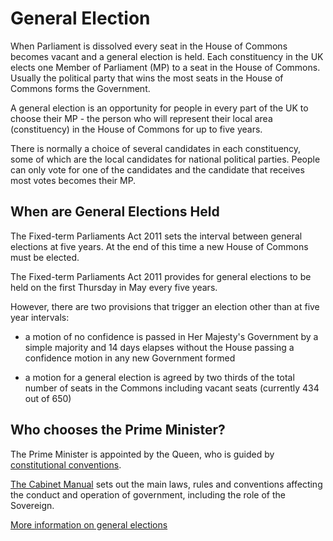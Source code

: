 # General Election

When Parliament is dissolved every seat in the House of Commons becomes vacant and a general election is held. Each constituency in the UK elects one Member of Parliament (MP) to a seat in the House of Commons. Usually the political party that wins the most seats in the House of Commons forms the Government.

A general election is an opportunity for people in every part of the UK to choose their MP - the person who will represent their local area (constituency) in the House of Commons for up to five years. 

There is normally a choice of several candidates in each constituency, some of which are the local candidates for national political parties. People can only vote for one of the candidates and the candidate that receives most votes becomes their MP.

## When are General Elections Held

The Fixed-term Parliaments Act 2011 sets the interval between general elections at five years. At the end of this time a new House of Commons must be elected.

The Fixed-term Parliaments Act 2011 provides for general elections to be held on the first Thursday in May every five years. 

However, there are two provisions that trigger an election other than at five year intervals:

* a motion of no confidence is passed in Her Majesty's Government by a simple majority and 14 days elapses without the House passing a confidence motion in any new Government formed

* a motion for a general election is agreed by two thirds of the total number of seats in the Commons including vacant seats (currently 434 out of 650)

## Who chooses the Prime Minister?

The Prime Minister is appointed by the Queen, who is guided by [constitutional conventions](https://www.royal.uk/queen-and-government).

[The Cabinet Manual](https://www.gov.uk/government/publications/cabinet-manual) sets out the main laws, rules and conventions affecting the conduct and operation of government, including the role of the Sovereign.

[More information on general elections](http://www.parliament.uk/topics/General-elections.htm)